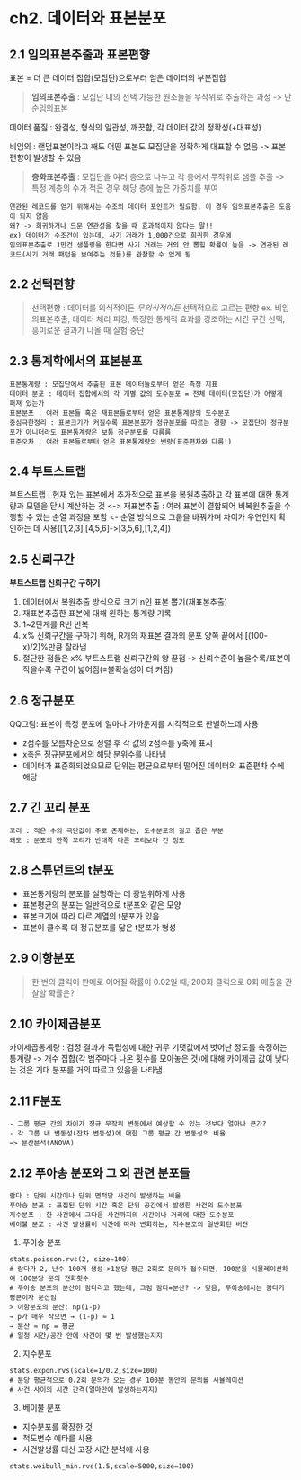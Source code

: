 # ch2. 데이터와 표본분포

## 2.1 임의표본추출과 표본편향
표본 = 더 큰 데이터 집합(모집단)으로부터 얻은 데이터의 부분집합
> **임의표본추출** : 모집단 내의 선택 가능한 원소들을 무작위로 추출하는 과정 -> 단순임의표본

데이터 품질 : 완결성, 형식의 일관성, 깨끗함, 각 데이터 값의 정확성(+대표성)

비임의 : 랜덤표본이라고 해도 어떤 표본도 모집단을 정확하게 대표할 수 없음 -> 표본편향이 발생할 수 있음

> **층화표본추출** : 모집단을 여러 층으로 나누고 각 층에서 무작위로 샘플 추출 -> 특정 계층의 수가 적은 경우 해당 층에 높은 가중치를 부여

```
연관된 레코드를 얻기 위해서는 수조의 데이터 포인트가 필요함, 이 경우 임의표본추출은 도움이 되지 않음
왜? -> 희귀하거나 드문 연관성을 찾을 때 효과적이지 않다는 말!!
ex) 데이터가 수조건이 있는데, 사기 거래가 1,000건으로 희귀한 경우에
임의표본추출로 1만건 샘플링을 한다면 사기 거래는 거의 안 뽑힐 확률이 높음 -> 연관된 레코드(사기 거래 패턴을 보여주는 것들)를 관찰할 수 없게 됨 
```

## 2.2 선택편향
> 선택편향 : 데이터를 의식적이든 *무의식적이든* 선택적으로 고르는 편향
ex. 비임의표본추출, 데이터 체리 피킹, 특정한 통계적 효과를 강조하는 시간 구간 선택, 흥미로운 결과가 나올 때 실험 중단


## 2.3 통계학에서의 표본분포
```
표본통계량 : 모집단에서 추출된 표본 데이터들로부터 얻은 측정 지표
데이터 분포 : 데이터 집합에서의 각 개별 값의 도수분포 = 전체 데이터(모집단)가 어떻게 퍼져 있는가
표본분포 : 여러 표본들 혹은 재표본들로부터 얻은 표본통계량의 도수분포
중심극한정리 : 표본크기가 커질수록 표본분포가 정규분포를 따르는 경향 -> 모집단이 정규분포가 아니더라도 표본통계량은 보통 정규분포를 따름름
표준오차 : 여러 표본들로부터 얻은 표본통계량의 변량(표준편차와 다름!)
```

## 2.4 부트스트랩
부트스트랩 : 현재 있는 표본에서 추가적으로 표본을 복원추출하고 각 표본에 대한 통계량과 모델을 닫시 계산하는 것
<-> 재표본추출 : 여러 표본이 결합되어 비복원추출을 수행할 수 있는 순열 과정을 포함 <- 순열 방식으로 그룹을 바꿔가며 차이가 우연인지 확인하는 데 사용([1,2,3],[4,5,6]->[3,5,6],[1,2,4])

## 2.5 신뢰구간
**부트스트랩 신뢰구간 구하기**
1. 데이터에서 복원추출 방식으로 크기 n인 표본 뽑기(재표본추출)
2. 재표본추출한 표본에 대해 원하는 통계량 기록
3. 1~2단계를 R번 반복
4. x% 신뢰구간을 구하기 위해, R개의 재표본 결과의 분포 양쪽 끝에서 [(100-x)/2]%만큼 잘라냄
5. 절단한 점들은 x% 부트스트랩 신뢰구간의 양 끝점
-> 신뢰수준이 높을수록/표본이 작을수록 구간이 넓어짐(=불확실성이 더 커짐)

## 2.6 정규분포
QQ그림: 표본이 특정 분포에 얼마나 가까운지를 시각적으로 판별하느데 사용
- z점수를 오름차순으로 정렬 후 각 값의 z점수를 y축에 표시
- x축은 정규분포에서의 해당 분위수를 나타냄
- 데이터가 표준화되었으므로 단위는 평균으로부터 떨어진 데이터의 표준편차 수에 해당

## 2.7 긴 꼬리 분포
```
꼬리 : 적은 수의 극단값이 주로 존재하는, 도수분포의 길고 좁은 부분
왜도 : 분포의 한쪽 꼬리가 반대쪽 다른 꼬리보다 긴 정도
```

## 2.8 스튜던트의 t분포
- 표본통계량의 분포를 설명하는 데 광범위하게 사용
- 표본평균의 분포는 일반적으로 t분포와 같은 모양
- 표본크기에 따라 다르 계열의 t분포가 있음
- 표본이 클수록 더 정규분포를 닮은 t분포가 형성

## 2.9 이항분포
> 한 번의 클릭이 판매로 이어질 확률이 0.02일 때, 200회 클릭으로 0회 매출을 관찰할 확률은?

## 2.10 카이제곱분포
카이제곱통계량 : 검정 결과가 독립성에 대한 귀무 기댓값에서 벗어난 정도를 측정하는 통계량
-> 개수 집합(각 범주마다 나온 횟수를 모아놓은 것)에 대해 카이제곱 값이 낮다는 것은 기대 분포를 거의 따르고 있음을 나타냄

## 2.11 F분포
```
- 그룹 평균 간의 차이가 정규 무작위 변동에서 예상할 수 있는 것보다 얼마나 큰가?
- 각 그룹 내 변동성(잔차 변동성)에 대한 그룹 평균 간 변동성의 비율
=> 분산분석(ANOVA)
```

## 2.12 푸아송 분포와 그 외 관련 분포들
``` 
람다 : 단위 시간이나 단위 면적당 사건이 발생하는 비율
푸아송 분포 : 표집된 단위 시간 혹은 단위 공간에서 발생한 사건의 도수분포
지수분포 : 한 사건에서 그다음 사건까지의 시간이나 거리에 대한 도수분포
베이불 분포 : 사건 발생률이 시간에 따라 변화하는, 지수분포의 일반화된 버전
```
1. 푸아송 분포
```
stats.poisson.rvs(2, size=100) 
# 람다가 2, 난수 100개 생성->1분당 평균 2회로 문의가 접수되면, 100분을 시뮬레이션하여 100분당 문의 전화횟수
# 푸아송 분포의 분산이 람다라고 했는데, 그럼 람다=분산? -> 맞음, 푸아송에서는 람다가 평균이자 분산임
> 이항분포의 분산: np(1-p)
→ p가 매우 작으면 → (1-p) ≈ 1
→ 분산 ≈ np = 평균
# 일정 시간/공간 안에 사건이 몇 번 발생했는지지
```
2. 지수분포
```
stats.expon.rvs(scale=1/0.2,size=100)
# 분당 평균적으로 0.2회 문의가 오는 경우 100분 동안의 문의를 시뮬레이션
# 사건 사이의 시간 간격(얼마만에 발생하는지지)
```
3. 베이불 분포
- 지수분포를 확장한 것
- 척도변수 에타를 사용
- 사건발생률 대신 고장 시간 분석에 사용
```
stats.weibull_min.rvs(1.5,scale=5000,size=100)
```



